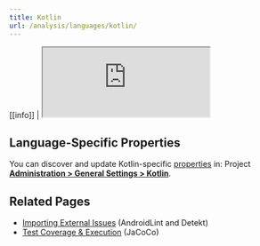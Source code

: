```yaml
---
title: Kotlin
url: /analysis/languages/kotlin/
---
```


<!-- static -->
[[info]]
| <iframe src="http://update.sonarsource.org/plugins/kotlin-confluence-include.html" height="125px">Your browser does not support iframes.</iframe>
<!-- /static -->


## Language-Specific Properties

You can discover and update Kotlin-specific [properties](/analysis/analysis-parameters/) in:  <!-- sonarcloud -->Project <!-- /sonarcloud -->**[Administration > General Settings > Kotlin](/#sonarqube-admin#/admin/settings?category=kotlin)**.

## Related Pages
* [Importing External Issues](/analysis/external-issues/) (AndroidLint and Detekt)
* [Test Coverage & Execution](/analysis/coverage/) (JaCoCo)
